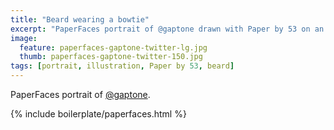 ```yaml
---
title: "Beard wearing a bowtie"
excerpt: "PaperFaces portrait of @gaptone drawn with Paper by 53 on an iPad."
image: 
  feature: paperfaces-gaptone-twitter-lg.jpg
  thumb: paperfaces-gaptone-twitter-150.jpg
tags: [portrait, illustration, Paper by 53, beard]
---
```


PaperFaces portrait of [@gaptone](http://twitter.com/gaptone).

{% include boilerplate/paperfaces.html %}